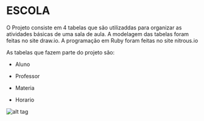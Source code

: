 # ESCOLA

O Projeto consiste em 4 tabelas que são utilizaddas para organizar as atividades básicas de uma sala de aula.
A modelagem das tabelas foram feitas no site draw.io.
A programação em Ruby foram feitas no site nitrous.io

As tabelas que fazem parte do projeto são:

* Aluno

* Professor

* Materia

* Horario

![alt tag](https://github.com/FelipeRubelBorges/nitrous/blob/master/Untitled%20Diagram.png)
